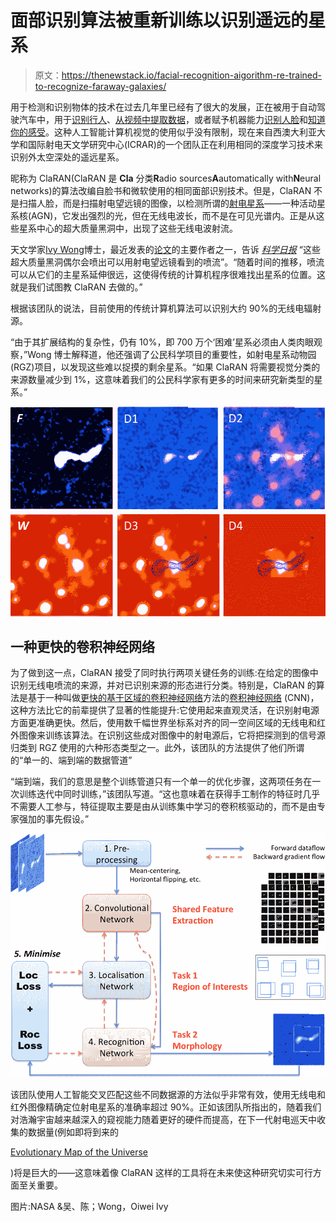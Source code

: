 # 面部识别算法被重新训练以识别遥远的星系

> 原文：<https://thenewstack.io/facial-recognition-aigorithm-re-trained-to-recognize-faraway-galaxies/>

用于检测和识别物体的技术在过去几年里已经有了很大的发展，正在被用于自动驾驶汽车中，用于[识别行人](https://thenewstack.io/deep-learning-algorithm-helps-driverless-cars-recognize-pedestrians-better/)、[从视频中提取数据](https://thenewstack.io/using-opensource-watson-turn-videos-data/)，或者赋予机器能力[识别人脸](https://thenewstack.io/amazons-got-goods-banish-long-lines-whole-foods/)和[知道你的感受](https://thenewstack.io/affective-computing-emotionally-intelligent-machines/)。这种人工智能计算机视觉的使用似乎没有限制，现在来自西澳大利亚大学和国际射电天文学研究中心(ICRAR)的一个团队正在利用相同的深度学习技术来识别外太空深处的遥远星系。

昵称为 ClaRAN(ClaRAN 是 **Cla** 分类**R**adio sources**A**automatically with**N**eural networks)的算法改编自脸书和微软使用的相同面部识别技术。但是，ClaRAN 不是扫描人脸，而是扫描射电望远镜的图像，以检测所谓的[射电星系](https://en.wikipedia.org/wiki/Radio_galaxy)——一种活动星系核(AGN)，它发出强烈的光，但在无线电波长，而不是在可见光谱内。正是从这些星系中心的超大质量黑洞中，出现了这些无线电波射流。

天文学家[Ivy Wong](https://www.icrar.org/people/iwong/)博士，最近发表的[论文](https://academic.oup.com/mnras/article/482/1/1211/5142869#)的主要作者之一，告诉 *[科学日报](https://www.sciencedaily.com/releases/2018/10/181031080608.htm)* “这些超大质量黑洞偶尔会喷出可以用射电望远镜看到的喷流”。“随着时间的推移，喷流可以从它们的主星系延伸很远，这使得传统的计算机程序很难找出星系的位置。这就是我们试图教 ClaRAN 去做的。”

根据该团队的说法，目前使用的传统计算机算法可以识别大约 90%的无线电辐射源。

“由于其扩展结构的复杂性，仍有 10%，即 700 万个‘困难’星系必须由人类肉眼观察，”Wong 博士解释道，他还强调了公民科学项目的重要性，如射电星系动物园(RGZ)项目，以发现这些难以捉摸的剩余星系。“如果 ClaRAN 将需要视觉分类的来源数量减少到 1%，这意味着我们的公民科学家有更多的时间来研究新类型的星系。”

![](img/9bce7963776a20b8c03a46d40601094d.png)

## 一种更快的卷积神经网络

为了做到这一点，ClaRAN 接受了同时执行两项关键任务的训练:在给定的图像中识别无线电喷流的来源，并对已识别来源的形态进行分类。特别是，ClaRAN 的算法是基于一种叫做[更快的基于区域的卷积神经网络](https://towardsdatascience.com/r-cnn-fast-r-cnn-faster-r-cnn-yolo-object-detection-algorithms-36d53571365e)方法的[卷积神经网络](https://en.wikipedia.org/wiki/Convolutional_neural_network) (CNN)，这种方法比它的前辈提供了显著的性能提升:它使用起来直观灵活，在识别射电源方面更准确更快。然后，使用数千幅世界坐标系对齐的同一空间区域的无线电和红外图像来训练该算法。在识别这些成对图像中的射电源后，它将把探测到的信号源归类到 RGZ 使用的六种形态类型之一。此外，该团队的方法提供了他们所谓的“单一的、端到端的数据管道”

“端到端，我们的意思是整个训练管道只有一个单一的优化步骤，这两项任务在一次训练迭代中同时训练，”该团队写道。“这也意味着在获得手工制作的特征时几乎不需要人工参与，特征提取主要是由从训练集中学习的卷积核驱动的，而不是由专家强加的事先假设。”

![](img/cd7544015b633b20857374061d98e88a.png)

该团队使用人工智能交叉匹配这些不同数据源的方法似乎非常有效，使用无线电和红外图像精确定位射电星系的准确率超过 90%。正如该团队所指出的，随着我们对浩瀚宇宙越来越深入的窥视能力随着更好的硬件而提高，在下一代射电巡天中收集的数据量(例如即将到来的

[Evolutionary Map of the Universe](https://www.atnf.csiro.au/people/Ray.Norris/emu/index.html)

)将是巨大的——这意味着像 ClaRAN 这样的工具将在未来使这种研究切实可行方面至关重要。

图片:NASA &吴、陈；Wong，Oiwei Ivy

<svg xmlns:xlink="http://www.w3.org/1999/xlink" viewBox="0 0 68 31" version="1.1"><title>Group</title> <desc>Created with Sketch.</desc></svg>